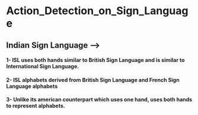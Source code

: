 # Action_Detection_on_Sign_Language

## Indian Sign Language -->

#### 1- ISL uses both hands similar to British Sign Language and is similar to International Sign Language.
#### 2- ISL alphabets derived from British Sign Language and French Sign Language alphabets
#### 3- Unlike its american counterpart which uses one hand, uses both hands to represent alphabets.
